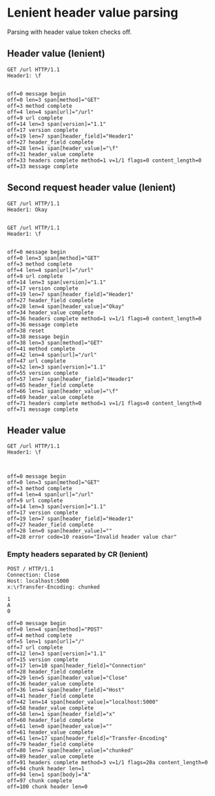 Lenient header value parsing
============================

Parsing with header value token checks off.

## Header value (lenient)

<!-- meta={"type": "request-lenient-headers"} -->
```http
GET /url HTTP/1.1
Header1: \f


```

```log
off=0 message begin
off=0 len=3 span[method]="GET"
off=3 method complete
off=4 len=4 span[url]="/url"
off=9 url complete
off=14 len=3 span[version]="1.1"
off=17 version complete
off=19 len=7 span[header_field]="Header1"
off=27 header_field complete
off=28 len=1 span[header_value]="\f"
off=31 header_value complete
off=33 headers complete method=1 v=1/1 flags=0 content_length=0
off=33 message complete
```

## Second request header value (lenient)

<!-- meta={"type": "request-lenient-headers"} -->
```http
GET /url HTTP/1.1
Header1: Okay


GET /url HTTP/1.1
Header1: \f


```

```log
off=0 message begin
off=0 len=3 span[method]="GET"
off=3 method complete
off=4 len=4 span[url]="/url"
off=9 url complete
off=14 len=3 span[version]="1.1"
off=17 version complete
off=19 len=7 span[header_field]="Header1"
off=27 header_field complete
off=28 len=4 span[header_value]="Okay"
off=34 header_value complete
off=36 headers complete method=1 v=1/1 flags=0 content_length=0
off=36 message complete
off=38 reset
off=38 message begin
off=38 len=3 span[method]="GET"
off=41 method complete
off=42 len=4 span[url]="/url"
off=47 url complete
off=52 len=3 span[version]="1.1"
off=55 version complete
off=57 len=7 span[header_field]="Header1"
off=65 header_field complete
off=66 len=1 span[header_value]="\f"
off=69 header_value complete
off=71 headers complete method=1 v=1/1 flags=0 content_length=0
off=71 message complete
```

## Header value

<!-- meta={"type": "request"} -->
```http
GET /url HTTP/1.1
Header1: \f



```

```log
off=0 message begin
off=0 len=3 span[method]="GET"
off=3 method complete
off=4 len=4 span[url]="/url"
off=9 url complete
off=14 len=3 span[version]="1.1"
off=17 version complete
off=19 len=7 span[header_field]="Header1"
off=27 header_field complete
off=28 len=0 span[header_value]=""
off=28 error code=10 reason="Invalid header value char"
```

### Empty headers separated by CR (lenient)

<!-- meta={"type": "request-lenient-headers"} -->
```http
POST / HTTP/1.1
Connection: Close
Host: localhost:5000
x:\rTransfer-Encoding: chunked

1
A
0

```

```log
off=0 message begin
off=0 len=4 span[method]="POST"
off=4 method complete
off=5 len=1 span[url]="/"
off=7 url complete
off=12 len=3 span[version]="1.1"
off=15 version complete
off=17 len=10 span[header_field]="Connection"
off=28 header_field complete
off=29 len=5 span[header_value]="Close"
off=36 header_value complete
off=36 len=4 span[header_field]="Host"
off=41 header_field complete
off=42 len=14 span[header_value]="localhost:5000"
off=58 header_value complete
off=58 len=1 span[header_field]="x"
off=60 header_field complete
off=61 len=0 span[header_value]=""
off=61 header_value complete
off=61 len=17 span[header_field]="Transfer-Encoding"
off=79 header_field complete
off=80 len=7 span[header_value]="chunked"
off=89 header_value complete
off=91 headers complete method=3 v=1/1 flags=20a content_length=0
off=94 chunk header len=1
off=94 len=1 span[body]="A"
off=97 chunk complete
off=100 chunk header len=0
```